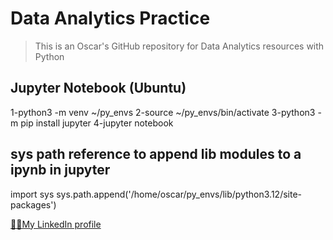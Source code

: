 # Data Analytics Practice

>This is an Oscar's GitHub repository for Data Analytics resources with Python

## Jupyter Notebook (Ubuntu)

1-python3 -m venv ~/py_envs
2-source ~/py_envs/bin/activate
3-python3 -m pip install jupyter
4-jupyter notebook

## sys path reference to append lib modules to a ipynb in jupyter 

import sys
sys.path.append('/home/oscar/py_envs/lib/python3.12/site-packages')

[👨‍💼My LinkedIn profile](https://ve.linkedin.com/in/oscar-luis-guerra-mata-482914a2)









